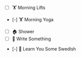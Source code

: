  - [ ] 🏋  Morning Lifts
 - [-] 🏋  Morning Yoga
 - [ ] 🏠 Shower
 - [ ] 📝 Write Something
 - [-] 📖 Learn You Some Swedish
